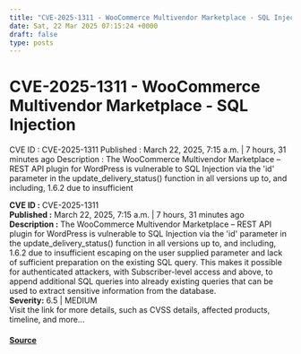 ```yaml
---
title: "CVE-2025-1311 - WooCommerce Multivendor Marketplace - SQL Injection"
date: Sat, 22 Mar 2025 07:15:24 +0000
draft: false
type: posts
---
```

# CVE-2025-1311 - WooCommerce Multivendor Marketplace - SQL Injection





 CVE ID : CVE-2025-1311 Published : March 22, 2025, 7:15 a.m. | 7 hours, 31 minutes ago Description : The WooCommerce Multivendor Marketplace – REST API plugin for WordPress is vulnerable to SQL Injection via the 'id' parameter in the update_delivery_status() function in all versions up to, and including, 1.6.2 due to insufficient

**CVE ID :** CVE-2025-1311  
**Published :** March 22, 2025, 7:15 a.m. | 7 hours, 31 minutes ago  
**Description :** The WooCommerce Multivendor Marketplace – REST API plugin for WordPress is vulnerable to SQL Injection via the 'id' parameter in the update\_delivery\_status() function in all versions up to, and including, 1.6.2 due to insufficient escaping on the user supplied parameter and lack of sufficient preparation on the existing SQL query. This makes it possible for authenticated attackers, with Subscriber-level access and above, to append additional SQL queries into already existing queries that can be used to extract sensitive information from the database.  
**Severity:** 6.5 | MEDIUM  
Visit the link for more details, such as CVSS details, affected products, timeline, and more...

#### [Source](https://cvefeed.io/vuln/detail/CVE-2025-1311)

